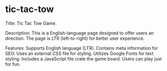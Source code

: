 # tic-tac-tow

Title: Tic Tac Tow Game.

Description:
This is a English-language page designed to offer users an direction. 
The page is LTR (left-to-right) for better user experience.

Features:
Supports English language (LTR).
Contains meta information for SEO.
Uses an external CSS file for styling.
Utilizes Google Fonts for text styling.
Includes a JavaScript file crate the game board.
Users can play just for fun.
